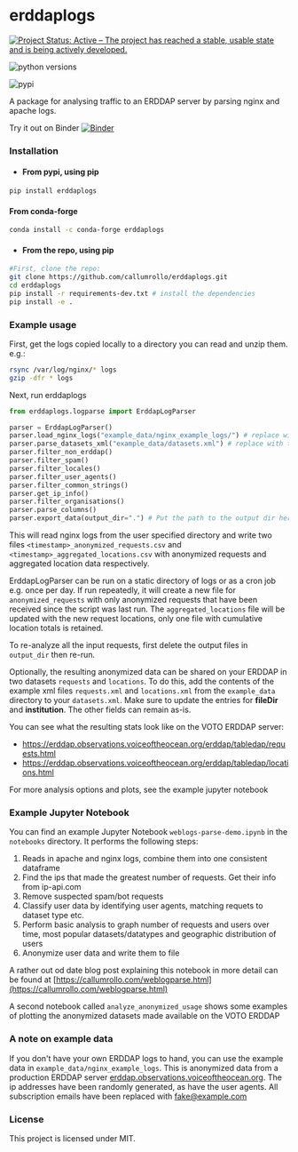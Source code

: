 # erddaplogs

[![Project Status: Active – The project has reached a stable, usable state and is being actively developed.](https://www.repostatus.org/badges/latest/active.svg)](https://www.repostatus.org/#active)

![python versions](https://img.shields.io/pypi/pyversions/erddaplogs.svg)

![pypi](https://badge.fury.io/py/erddaplogs.svg)


A package for analysing traffic to an ERDDAP server by parsing nginx and apache logs.

Try it out on Binder [![Binder](https://mybinder.org/badge_logo.svg)](https://mybinder.org/v2/gh/callumrollo/erddaplogs/HEAD?labpath=weblogs-parse-demo.ipynb)

### Installation

* #### From pypi, using pip

```sh
pip install erddaplogs
```

#### From conda-forge

```sh
conda install -c conda-forge erddaplogs
```

* #### From the repo, using pip

```sh
#First, clone the repo:
git clone https://github.com/callumrollo/erddaplogs.git
cd erddaplogs
pip install -r requirements-dev.txt # install the dependencies
pip install -e .
```

### Example usage


First, get the logs copied locally to a directory you can read and unzip them. e.g.:

```bash
rsync /var/log/nginx/* logs
gzip -dfr * logs
```
Next, run erddaplogs

```python
from erddaplogs.logparse import ErddapLogParser

parser = ErddapLogParser()
parser.load_nginx_logs("example_data/nginx_example_logs/") # replace with the path to your logs
parser.parse_datasets_xml("example_data/datasets.xml") # replace with the path to your xml, or remove this line
parser.filter_non_erddap()
parser.filter_spam()
parser.filter_locales()
parser.filter_user_agents()
parser.filter_common_strings()
parser.get_ip_info()
parser.filter_organisations()
parser.parse_columns()
parser.export_data(output_dir=".") # Put the path to the output dir here. Preferably somewhere your ERDDAP can read
```

This will read nginx logs from the user specified directory and write two files `<timestamp>_anonymized_requests.csv` and `<timestamp>_aggregated_locations.csv` with anonymized requests and aggregated location data respectively. 

ErddapLogParser can be run on a static directory of logs or as a cron job e.g. once per day. If run repeatedly, it will create a new file for `anonymized_requests` with only anonymized requests that have been received since the script was last run. The `aggregated_locations` file will be updated with the new request locations, only one file with cumulative location totals is retained. 

To re-analyze all the input requests, first delete the output files in `output_dir` then re-run.

Optionally, the resulting anonymized data can be shared on your ERDDAP in two datasets `requests` and `locations`. To do this, add the contents of the example xml files `requests.xml` and `locations.xml` from the `example_data` directory to your `datasets.xml`. Make sure to update the entries for **fileDir** and **institution**. The other fields can remain as-is.

You can see what the resulting stats look like on the VOTO ERDDAP server:

- https://erddap.observations.voiceoftheocean.org/erddap/tabledap/requests.html
- https://erddap.observations.voiceoftheocean.org/erddap/tabledap/locations.html
 
For more analysis options and plots, see the example jupyter notebook

### Example Jupyter Notebook

You can find an example Jupyter Notebook `weblogs-parse-demo.ipynb` in the `notebooks` directory. It performs the following steps:

1. Reads in apache and nginx logs, combine them into one consistent dataframe
2. Find the ips that made the greatest number of requests. Get their info from ip-api.com
3. Remove suspected spam/bot requests
4. Classify user data by identifying user agents, matching requets to dataset type etc.
5. Perform basic analysis to graph number of requests and users over time, most popular datasets/datatypes and geographic distribution of users
6. Anonymize user data and write them to file

A rather out od date blog post explaining this notebook in more detail can be found at [https://callumrollo.com/weblogparse.html](https://callumrollo.com/weblogparse.html)

A second notebook called `analyze_anonymized_usage` shows some examples of plotting the anonymized datasets made available on the VOTO ERDDAP

### A note on example data

If you don't have your own ERDDAP logs to hand, you can use the example data in `example_data/nginx_example_logs`. This is anonymized data from a production ERDDAP server [erddap.observations.voiceoftheocean.org](https://erddap.observations.voiceoftheocean.org/erddap). The ip addresses have been randomly generated, as have the user agents. All subscription emails have been replaced with fake@example.com


### License

This project is licensed under MIT.
